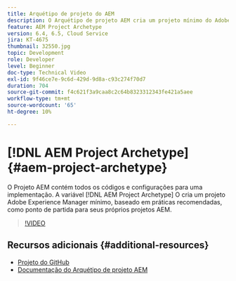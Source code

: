 ```yaml
---
title: Arquétipo de projeto do AEM
description: O Arquétipo de projeto AEM cria um projeto mínimo do Adobe Experience Manager, baseado em práticas recomendadas, como ponto de partida para seus próprios projetos AEM.
feature: AEM Project Archetype
version: 6.4, 6.5, Cloud Service
jira: KT-4675
thumbnail: 32550.jpg
topic: Development
role: Developer
level: Beginner
doc-type: Technical Video
exl-id: 9f46ce7e-9c6d-429d-9d8a-c93c274f70d7
duration: 704
source-git-commit: f4c621f3a9caa8c2c64b8323312343fe421a5aee
workflow-type: tm+mt
source-wordcount: '65'
ht-degree: 10%

---
```


# [!DNL AEM Project Archetype] {#aem-project-archetype}

O Projeto AEM contém todos os códigos e configurações para uma implementação. A variável [!DNL AEM Project Archetype] O cria um projeto Adobe Experience Manager mínimo, baseado em práticas recomendadas, como ponto de partida para seus próprios projetos AEM.

>[!VIDEO](https://video.tv.adobe.com/v/32550?quality=12&learn=on)

## Recursos adicionais {#additional-resources}

* [Projeto do GitHub](https://github.com/adobe/aem-project-archetype)
* [Documentação do Arquétipo de projeto AEM](https://experienceleague.adobe.com/docs/experience-manager-core-components/using/developing/archetype/overview.html?lang=pt-BR)

